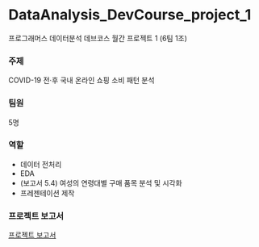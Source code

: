 # DataAnalysis_DevCourse_project_1
프로그래머스 데이터분석 데브코스 월간 프로젝트 1 (6팀 1조)

### 주제
COVID-19 전·후 국내 온라인 쇼핑 소비 패턴 분석

### 팀원
5명

### 역할
- 데이터 전처리
- EDA
- (보고서 5.4) 여성의 연령대별 구매 품목 분석 및 시각화
- 프레젠테이션 제작

### 프로젝트 보고서
[프로젝트 보고서]()
